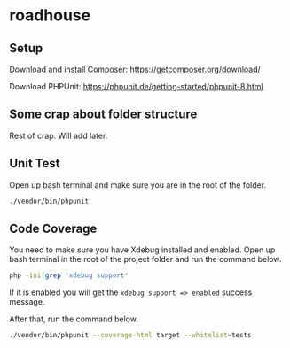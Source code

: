 # roadhouse

## Setup

Download and install Composer: https://getcomposer.org/download/

Download PHPUnit: https://phpunit.de/getting-started/phpunit-8.html

## Some crap about folder structure

Rest of crap. Will add later.

## Unit Test
Open up bash terminal and make sure you are in the root of the folder.

```bash
./vendor/bin/phpunit 
```

## Code Coverage
You need to make sure you have Xdebug installed and enabled. Open up bash terminal in the root of the project folder and run the command below.

```bash
php -ini|grep 'xdebug support'
```

If it is enabled you will get the `xdebug support => enabled` success message.

After that, run the command below.

```bash
./vendor/bin/phpunit --coverage-html target --whitelist=tests
```